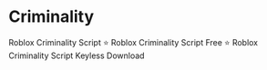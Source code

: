 # Criminality
Roblox Criminality Script ⭐️ Roblox Criminality Script Free ⭐️ Roblox Criminality Script Keyless Download
